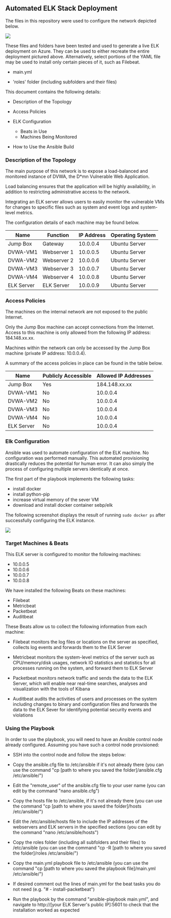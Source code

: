 ## Automated ELK Stack Deployment

The files in this repository were used to configure the network depicted below.

![](Images/ELK_Stack_Network_Diagram.png)

These files and folders have been tested and used to generate a live ELK deployment on Azure. They can be used to either recreate the entire deployment pictured above. Alternatively, select portions of the YAML file may be used to install only certain pieces of it, such as Filebeat.

  - main.yml

  - 'roles' folder (including subfolders and their files)

This document contains the following details:

- Description of the Topology

- Access Policies

- ELK Configuration
  - Beats in Use
  - Machines Being Monitored

- How to Use the Ansible Build


### Description of the Topology

The main purpose of this network is to expose a load-balanced and monitored instance of DVWA, the D*mn Vulnerable Web Application.

Load balancing ensures that the application will be highly availability, in addition to restricting administrative access to the network.

Integrating an ELK server allows users to easily monitor the vulnerable VMs for changes to specific files such as system and event logs and system-level metrics.

The configuration details of each machine may be found below.

| Name       | Function    | IP Address | Operating System |
|------------|-------------|------------|------------------|
| Jump Box   | Gateway     | 10.0.0.4   | Ubuntu Server    |
| DVWA-VM1   | Webserver 1 | 10.0.0.5   | Ubuntu Server    |
| DVWA-VM2   | Webserver 2 | 10.0.0.6   | Ubuntu Server    |
| DVWA-VM3   | Webserver 3 | 10.0.0.7   | Ubuntu Server    |
| DVWA-VM4   | Webserver 4 | 10.0.0.8   | Ubuntu Server    |
| ELK Server | ELK Server  | 10.0.0.9   | Ubuntu Server    |


### Access Policies

The machines on the internal network are not exposed to the public Internet. 

Only the Jump Box machine can accept connections from the Internet. Access to this machine is only allowed from the following IP address: 184.148.xx.xx.

Machines within the network can only be accessed by the Jump Box machine (private IP address: 10.0.0.4).

A summary of the access policies in place can be found in the table below.

| Name       | Publicly Accessible | Allowed IP Addresses  |
|------------|---------------------|-----------------------|
| Jump Box   | Yes                 | 184.148.xx.xx         |
| DVWA-VM1   | No                  | 10.0.0.4              | 
| DVWA-VM2   | No                  | 10.0.0.4              |
| DVWA-VM3   | No                  | 10.0.0.4              |
| DVWA-VM4   | No                  | 10.0.0.4              |
| ELK Server | No                  | 10.0.0.4              |


### Elk Configuration

Ansible was used to automate configuration of the ELK machine. No configuration was performed manually. This automated provisioning drastically reduces the potential for human error. It can also simply the process of configuring multiple servers identically at once.

The first part of the playbook implements the following tasks:

- install docker
- install python-pip
- increase virtual memory of the sever VM
- download and install docker container sebp/elk

The following screenshot displays the result of running `sudo docker ps` after successfully configuring the ELK instance.

![](Images/docker_ps_output.png)


### Target Machines & Beats

This ELK server is configured to monitor the following machines:

- 10.0.0.5
- 10.0.0.6
- 10.0.0.7
- 10.0.0.8

We have installed the following Beats on these machines:

- Filebeat
- Metricbeat
- Packetbeat
- Auditbeat

These Beats allow us to collect the following information from each machine:

- Filebeat monitors the log files or locations on the server as specified, collects log events and forwards them to the ELK Server

- Metricbeat monitors the system-level metrics of the server such as CPU/memory/disk usages, network IO statistics and statistics for all processes running on the system, and forward them to ELK Server

- Packetbeat monitors network traffic and sends the data to the ELK Server, which will enable near real-time searches, analyses and visualization with the tools of Kibana

- Auditbeat audits the activities of users and processes on the system including changes to binary and configuration files and forwards the data to the ELK Sever for identifying potential security events and violations


### Using the Playbook

In order to use the playbook, you will need to have an Ansible control node already configured. Assuming you have such a control node provisioned: 

- SSH into the control node and follow the steps below:

- Copy the ansible.cfg file to /etc/ansible if it's not already there (you can use the command "cp [path to where you saved the folder]/ansible.cfg /etc/ansible/")

- Edit the "remote_user" of the ansible.cfg file to your user name (you can edit by the command "nano ansible.cfg")

- Copy the hosts file to /etc/ansible, if it's not already there (you can use the command "cp [path to where you saved the folder]/hosts /etc/ansible/")

- Edit the /etc/ansible/hosts file to include the IP addresses of the webservers and ELK servers in the specified sections (you can edit by the command "nano /etc/ansible/hosts")

- Copy the roles folder (including all subfolders and their files) to /etc/ansible (you can use the command "cp -R [path to where you saved the folder]/roles /etc/ansible/")

- Copy the main.yml playbook file to /etc/ansible (you can use the command "cp [path to where you saved the playbook file]/main.yml /etc/ansible/")

- If desired comment out the lines of main.yml for the beat tasks you do not need (e.g. "#  - install-packetbeat")

- Run the playbook by the command "ansible-playbook main.yml", and navigate to http://[your ELK Server's public IP]:5601 to check that the installation worked as expected

